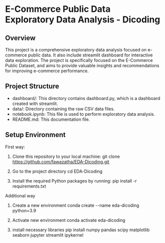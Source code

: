 # E-Commerce Public Data Exploratory Data Analysis - Dicoding

## Overview
This project is a comprehensive exploratory data analysis focused on e-commerce public data. It also include streamlit dashboard for interactive data exploration. The project is specifically focused on the E-Commerce Public Dataset, and aims to provide valuable insights and recommendations for improving e-commerce performance.

## Project Structure
- dashboard/: This directory contains dashboard.py, which is a dashboard created with streamlit.
- data/: Directory containing the raw CSV data files.
- notebook.ipynb: This file is used to perform exploratory data analysis.
- README.md: This documentation file.

## Setup Environment
First way:
1. Clone this repository to your local machine:
   git clone https://github.com/fawazatha/EDA-Dicoding.git

2. Go to the project directory
   cd EDA-Dicoding

3. Install the required Python packages by running:
   pip install -r requirements.txt

Additional way
1. Create a new environment
conda create --name eda-dicoding python=3.9
   
2. Activate new environment
conda activate eda-dicoding

3. install necessary libraries
pip install numpy pandas scipy matplotlib seaborn jupyter streamlit ipykernel
